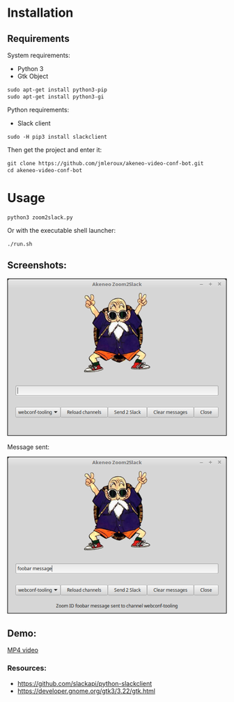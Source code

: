 # Installation

## Requirements

System requirements:

* Python 3
* Gtk Object

```
sudo apt-get install python3-pip
sudo apt-get install python3-gi
```

Python requirements:

* Slack client

```
sudo -H pip3 install slackclient
```

Then get the project and enter it:

```
git clone https://github.com/jmleroux/akeneo-video-conf-bot.git
cd akeneo-video-conf-bot
```

# Usage

```
python3 zoom2slack.py
```

Or with the executable shell launcher:

```
./run.sh
```

## Screenshots:

![Start](doc/img/start.png)

Message sent:

![Sent](doc/img/sent_to_channel.png)

## Demo:

[MP4 video](doc/demo.mp4)

### Resources:

* https://github.com/slackapi/python-slackclient
* https://developer.gnome.org/gtk3/3.22/gtk.html
